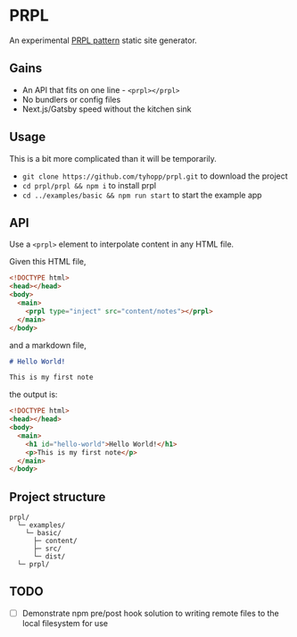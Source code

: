 # PRPL
An experimental [PRPL pattern](https://web.dev/apply-instant-loading-with-prpl/) static site generator.

## Gains
- An API that fits on one line - `<prpl></prpl>`
- No bundlers or config files
- Next.js/Gatsby speed without the kitchen sink

## Usage
This is a bit more complicated than it will be temporarily.

- `git clone https://github.com/tyhopp/prpl.git` to download the project
- `cd prpl/prpl && npm i` to install prpl
- `cd ../examples/basic && npm run start` to start the example app

## API
Use a `<prpl>` element to interpolate content in any HTML file.

Given this HTML file,

```html
<!DOCTYPE html>
<head></head>
<body>
  <main>
    <prpl type="inject" src="content/notes"></prpl>
  </main>
</body>
```

and a markdown file,

```markdown
# Hello World!

This is my first note
```

the output is:

```html
<!DOCTYPE html>
<head></head>
<body>
  <main>
    <h1 id="hello-world">Hello World!</h1>
    <p>This is my first note</p>
  </main>
</body>
```

## Project structure
```
prpl/
  └─ examples/
    └─ basic/
      ├─ content/
      ├─ src/
      └─ dist/
  └─ prpl/
```

## TODO
- [ ] Demonstrate npm pre/post hook solution to writing remote files to the local filesystem for use